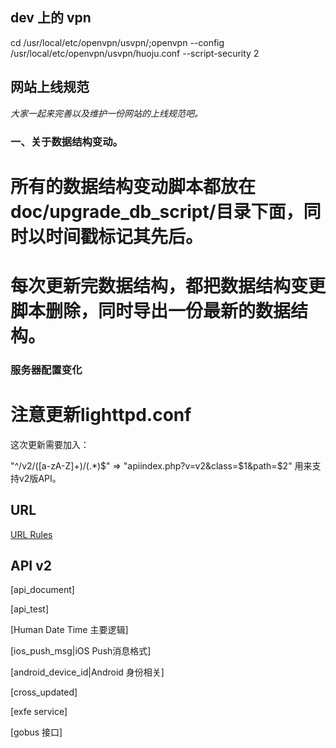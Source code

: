 ## dev 上的 vpn

cd /usr/local/etc/openvpn/usvpn/;openvpn --config /usr/local/etc/openvpn/usvpn/huoju.conf --script-security 2

## 网站上线规范

*大家一起来完善以及维护一份网站的上线规范吧。*

### 一、关于数据结构变动。

# 所有的数据结构变动脚本都放在doc/upgrade_db_script/目录下面，同时以时间戳标记其先后。
# 每次更新完数据结构，都把数据结构变更脚本删除，同时导出一份最新的数据结构。

### 服务器配置变化

# 注意更新lighttpd.conf

这次更新需要加入：

 "^/v2/([a-zA-Z]+)/(.*)$" => "apiindex.php?v=v2&class=$1&path=$2"
  用来支持v2版API。

## URL

[URL Rules](Url-rules)

## API v2

[api_document]

[api_test]

[Human Date Time 主要逻辑]

[ios_push_msg|iOS Push消息格式]

[android_device_id|Android 身份相关]

[cross_updated]

[exfe service]

[gobus 接口]
